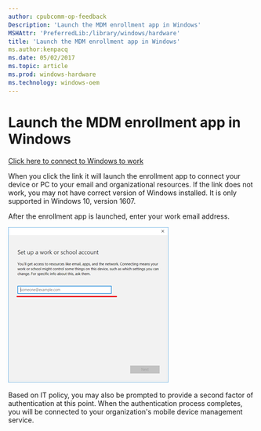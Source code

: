```yaml
---
author: cpubcomm-op-feedback
Description: 'Launch the MDM enrollment app in Windows'
MSHAttr: 'PreferredLib:/library/windows/hardware'
title: 'Launch the MDM enrollment app in Windows'
ms.author:kenpacq
ms.date: 05/02/2017
ms.topic: article
ms.prod: windows-hardware
ms.technology: windows-oem
---
```


# Launch the MDM enrollment app in Windows

[Click here to connect to Windows to work](ms-device-enrollment:?mode=mdm)

When you click the link it will launch the enrollment app to connect your device or PC to your email and organizational resources. If the link does not work, you may not have correct version of Windows installed. It is only supported in Windows 10, version 1607.

After the enrollment app is launched, enter your work email address.  

![Screenshot for entering your email address](images/deeplinkenrollment3.png)

Based on IT policy, you may also be prompted to provide a second factor of authentication at this point. When the authentication process completes, you will be connected to your organization's mobile device management service.